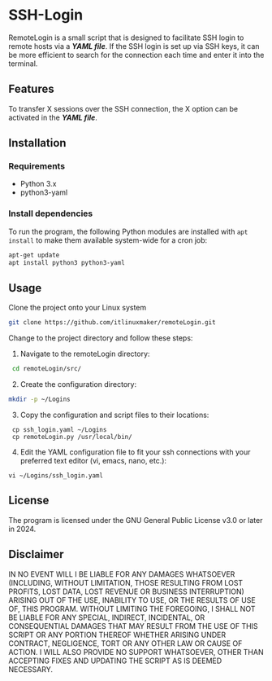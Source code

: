 
# SSH-Login

RemoteLogin is a small script that is designed to facilitate SSH login to remote hosts via a ***YAML file***. If the SSH login is set up via SSH keys, it can be more efficient to search for the connection each time and enter it into the terminal.
## Features
To transfer X sessions over the SSH connection, the X option can be activated in the ***YAML file***.

## Installation

### Requirements
- Python 3.x
- python3-yaml

### Install dependencies
To run the program, the following Python modules are installed with `apt install` to make them available system-wide for a cron job:

```bash
apt-get update
apt install python3 python3-yaml
```

## Usage
Clone the project onto your Linux system  
```Bash
git clone https://github.com/itlinuxmaker/remoteLogin.git  
```
Change to the project directory and follow these steps:
1.   Navigate to the remoteLogin directory:
```Bash  
 cd remoteLogin/src/ 

```
2. Create the configuration directory:
 ```Bash  
 mkdir -p ~/Logins  
 ```
3. Copy the configuration and script files to their locations:
```
 cp ssh_login.yaml ~/Logins
 cp remoteLogin.py /usr/local/bin/
 ```
4. Edit the YAML configuration file to fit your ssh connections with your preferred text editor (vi, emacs, nano, etc.):
```
vi ~/Logins/ssh_login.yaml 
```

## License
The program is licensed under the GNU General Public License v3.0 or later in 2024.

## Disclaimer
IN NO EVENT WILL I BE LIABLE FOR ANY DAMAGES WHATSOEVER (INCLUDING, WITHOUT LIMITATION, THOSE RESULTING FROM LOST PROFITS, LOST DATA, LOST REVENUE OR BUSINESS INTERRUPTION) ARISING OUT OF THE USE, INABILITY TO USE, OR THE RESULTS OF USE OF, THIS PROGRAM. WITHOUT LIMITING THE FOREGOING, I SHALL NOT BE LIABLE FOR ANY SPECIAL, INDIRECT, INCIDENTAL, OR CONSEQUENTIAL DAMAGES THAT MAY RESULT FROM THE USE OF THIS SCRIPT OR ANY PORTION THEREOF WHETHER ARISING UNDER CONTRACT, NEGLIGENCE, TORT OR ANY OTHER LAW OR CAUSE OF ACTION. I WILL ALSO PROVIDE NO SUPPORT WHATSOEVER, OTHER THAN ACCEPTING FIXES AND UPDATING THE SCRIPT AS IS DEEMED NECESSARY.
